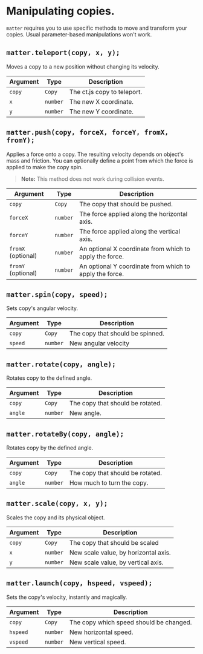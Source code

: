 # Manipulating copies.

`matter` requires you to use specific methods to move and transform your copies. Usual parameter-based manipulations won't work.

## `matter.teleport(copy, x, y);`

Moves a copy to a new position without changing its velocity.

| Argument | Type     | Description                 |
| -------- | -------- | --------------------------- |
| `copy`   | `Copy`   | The ct.js copy to teleport. |
| `x`      | `number` | The new X coordinate.       |
| `y`      | `number` | The new Y coordinate.       |

## `matter.push(copy, forceX, forceY, fromX, fromY);`

Applies a force onto a copy. The resulting velocity depends on object's mass and friction.
You can optionally define a point from which the force is applied to make the copy spin.

> **Note:** This method does not work during collision events.

| Argument           | Type     | Description                                             |
| ------------------ | -------- | ------------------------------------------------------- |
| `copy`             | `Copy`   | The copy that should be pushed.                         |
| `forceX`           | `number` | The force applied along the horizontal axis.            |
| `forceY`           | `number` | The force applied along the vertical axis.              |
| `fromX` (optional) | `number` | An optional X coordinate from which to apply the force. |
| `fromY` (optional) | `number` | An optional Y coordinate from which to apply the force. |

## `matter.spin(copy, speed);`

Sets copy's angular velocity.

| Argument | Type     | Description                      |
| -------- | -------- | -------------------------------- |
| `copy`   | `Copy`   | The copy that should be spinned. |
| `speed`  | `number` | New angular velocity             |

## `matter.rotate(copy, angle);`

Rotates copy to the defined angle.

| Argument | Type     | Description                      |
| -------- | -------- | -------------------------------- |
| `copy`   | `Copy`   | The copy that should be rotated. |
| `angle`  | `number` | New angle.                       |

## `matter.rotateBy(copy, angle);`

Rotates copy by the defined angle.

| Argument | Type     | Description                      |
| -------- | -------- | -------------------------------- |
| `copy`   | `Copy`   | The copy that should be rotated. |
| `angle`  | `number` | How much to turn the copy.       |

## `matter.scale(copy, x, y);`

Scales the copy and its physical object.

| Argument | Type     | Description                          |
| -------- | -------- | ------------------------------------ |
| `copy`   | `Copy`   | The copy that should be scaled       |
| `x`      | `number` | New scale value, by horizontal axis. |
| `y`      | `number` | New scale value, by vertical axis.   |

## `matter.launch(copy, hspeed, vspeed);`

Sets the copy's velocity, instantly and magically.

| Argument | Type     | Description                             |
| -------- | -------- | --------------------------------------- |
| `copy`   | `Copy`   | The copy which speed should be changed. |
| `hspeed` | `number` | New horizontal speed.                   |
| `vspeed` | `number` | New vertical speed.                     |
